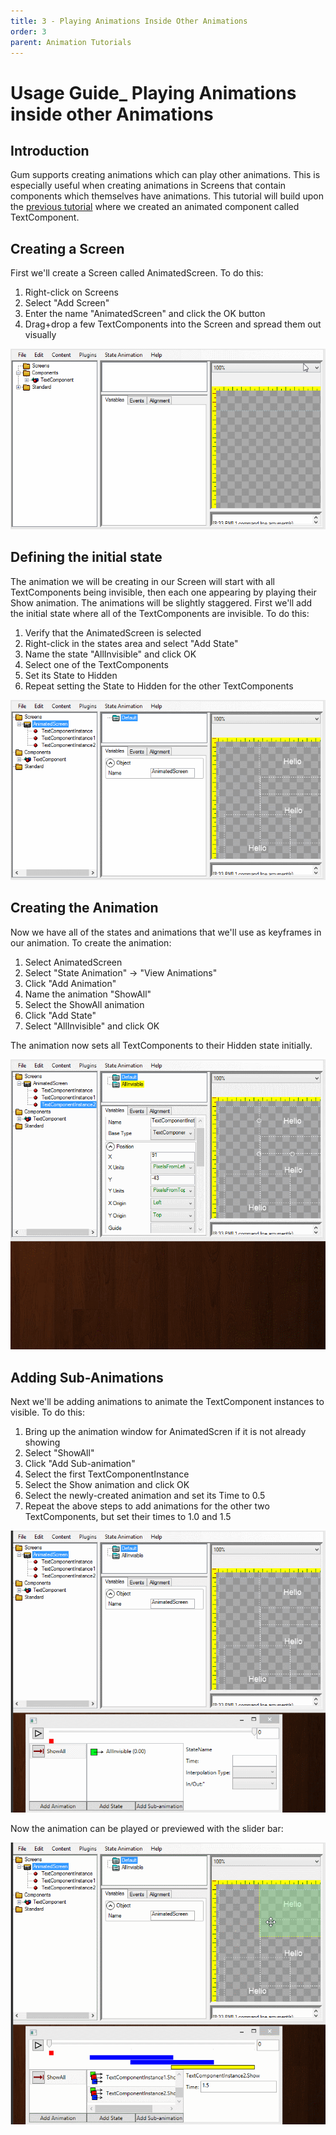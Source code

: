 ```yaml
---
title: 3 - Playing Animations Inside Other Animations
order: 3
parent: Animation Tutorials
---
```


# Usage Guide\_ Playing Animations inside other Animations

## Introduction

Gum supports creating animations which can play other animations. This is especially useful when creating animations in Screens that contain components which themselves have animations. This tutorial will build upon the [previous tutorial](https://github.com/KallDrexx/gum-docs-temp/tree/34f8cf390aa0e8acda804733eaad97a22b8c533b/pages/animations/Usage-Guide_-Creating-an-Animation/README.md) where we created an animated component called TextComponent.

## Creating a Screen

First we'll create a Screen called AnimatedScreen. To do this:

1. Right-click on Screens
2. Select "Add Screen"
3. Enter the name "AnimatedScreen" and click the OK button
4. Drag+drop a few TextComponents into the Screen and spread them out visually

![](../.gitbook/assets/AddScreenAndText.gif)

## Defining the initial state

The animation we will be creating in our Screen will start with all TextComponents being invisible, then each one appearing by playing their Show animation. The animations will be slightly staggered. First we'll add the initial state where all of the TextComponents are invisible. To do this:

1. Verify that the AnimatedScreen is selected
2. Right-click in the states area and select "Add State"
3. Name the state "AllInvisible" and click OK
4. Select one of the TextComponents 
5. Set its State to Hidden
6. Repeat setting the State to Hidden for the other TextComponents

![](../.gitbook/assets/MakeAllInvisibleState.gif)

## Creating the Animation

Now we have all of the states and animations that we'll use as keyframes in our animation. To create the animation:

1. Select AnimatedScreen
2. Select "State Animation" -&gt; "View Animations"
3. Click "Add Animation"
4. Name the animation "ShowAll"
5. Select the ShowAll animation
6. Click "Add State"
7. Select "AllInvisible" and click OK

The animation now sets all TextComponents to their Hidden state initially.

![](../.gitbook/assets/CreateScreenAnimation1.gif)

## Adding Sub-Animations

Next we'll be adding animations to animate the TextComponent instances to visible. To do this:

1. Bring up the animation window for AnimatedScren if it is not already showing
2. Select "ShowAll"
3. Click "Add Sub-animation"
4. Select the first TextComponentInstance
5. Select the Show animation and click OK
6. Select the newly-created animation and set its Time to 0.5
7. Repeat the above steps to add animations for the other two TextComponents, but set their times to 1.0 and 1.5

![](../.gitbook/assets/AddingSubAnimations.gif)

Now the animation can be played or previewed with the slider bar:

![](../.gitbook/assets/PreviewAndPlayingSubAnimations.gif)

